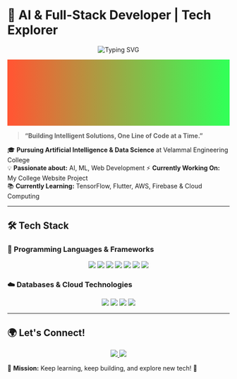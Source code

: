 # 🚀 AI & Full-Stack Developer | Tech Explorer  

<p align="center">
  <img src="https://readme-typing-svg.herokuapp.com?font=Fira+Code&weight=600&size=30&pause=1000&color=FF5733&center=true&vCenter=true&width=600&lines=I+am+priya+the+legend.;Welcome+to+my+GitHub+page!" alt="Typing SVG" />
</p>

<p align="center">
  <svg width="100%" height="150">
    <defs>
      <linearGradient id="grad1" x1="0%" y1="0%" x2="100%" y2="0%">
        <stop offset="0%" style="stop-color:#FF5733;stop-opacity:1">
          <animate attributeName="offset" values="0;1;0" dur="5s" repeatCount="indefinite" />
        </stop>
        <stop offset="100%" style="stop-color:#33FF57;stop-opacity:1">
          <animate attributeName="offset" values="1;0;1" dur="5s" repeatCount="indefinite" />
        </stop>
      </linearGradient>
    </defs>
    <rect width="100%" height="150" fill="url(#grad1)" />
  </svg>
</p>

> **“Building Intelligent Solutions, One Line of Code at a Time.”**

🎓 **Pursuing Artificial Intelligence & Data Science** at Velammal Engineering College  
💡 **Passionate about:** AI, ML, Web Development 
⚡ **Currently Working On:** My College Website Project  
📚 **Currently Learning:** TensorFlow, Flutter, AWS, Firebase & Cloud Computing  

---

## 🛠 Tech Stack  
### 🚀 Programming Languages & Frameworks  
<p align="center">
  <img src="https://img.shields.io/badge/Python-3776AB?style=for-the-badge&logo=python&logoColor=white" />
  <img src="https://img.shields.io/badge/C-00599C?style=for-the-badge&logo=c&logoColor=white" />
  <img src="https://img.shields.io/badge/C++-00599C?style=for-the-badge&logo=c%2B%2B&logoColor=white" />
  <img src="https://img.shields.io/badge/JavaScript-F7DF1E?style=for-the-badge&logo=javascript&logoColor=black" />
  <img src="https://img.shields.io/badge/Node.js-339933?style=for-the-badge&logo=node.js&logoColor=white" />
  <img src="https://img.shields.io/badge/React-61DAFB?style=for-the-badge&logo=react&logoColor=black" />
  <img src="https://img.shields.io/badge/Flask-000000?style=for-the-badge&logo=flask&logoColor=white" />
</p>

### ☁️ Databases & Cloud Technologies  
<p align="center">
  <img src="https://img.shields.io/badge/MongoDB-47A248?style=for-the-badge&logo=mongodb&logoColor=white" />
  <img src="https://img.shields.io/badge/MySQL-4479A1?style=for-the-badge&logo=mysql&logoColor=white" />
  <img src="https://img.shields.io/badge/AWS-FF9900?style=for-the-badge&logo=amazonaws&logoColor=white" />
  <img src="https://img.shields.io/badge/Firebase-FFCA28?style=for-the-badge&logo=firebase&logoColor=black" />
</p>

---

## 🌍 Let's Connect!  
<p align="center">
  <a href="https://www.linkedin.com/in/deepak-saminathan/" target="_blank">
    <img src="https://img.shields.io/badge/LinkedIn-0A66C2?style=for-the-badge&logo=linkedin&logoColor=white" />
  </a>
  <a href="https://www.instagram.com/d.pak_07/" target="_blank">
    <img src="https://img.shields.io/badge/Instagram-E4405F?style=for-the-badge&logo=instagram&logoColor=white" />
  </a>
</p>

🎯 **Mission:** Keep learning, keep building, and explore new tech! 🚀

<!--
**Priyaravi11/Priyaravi11** is a ✨ _special_ ✨ repository because its `README.md` (this file) appears on your GitHub profile.

Here are some ideas to get you started:

- 🔭 I’m currently working on ...
- 🌱 I’m currently learning ...
- 👯 I’m looking to collaborate on ...
- 🤔 I’m looking for help with ...
- 💬 Ask me about ...
- 📫 How to reach me: ...
- 😄 Pronouns: ...
- ⚡ Fun fact: ...
-->
